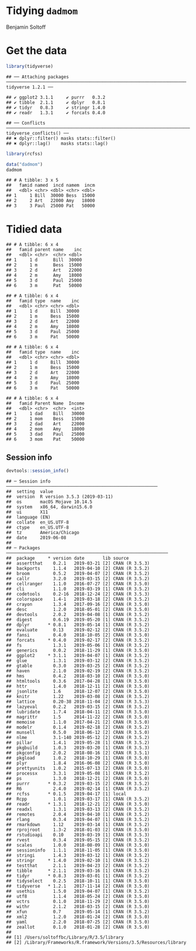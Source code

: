 Tidying `dadmom`
================
Benjamin Soltoff

# Get the data

``` r
library(tidyverse)
```

    ## ── Attaching packages ───────────────────────────────────────────────────────────────────── tidyverse 1.2.1 ──

    ## ✔ ggplot2 3.1.1     ✔ purrr   0.3.2
    ## ✔ tibble  2.1.1     ✔ dplyr   0.8.1
    ## ✔ tidyr   0.8.3     ✔ stringr 1.4.0
    ## ✔ readr   1.3.1     ✔ forcats 0.4.0

    ## ── Conflicts ──────────────────────────────────────────────────────────────────────── tidyverse_conflicts() ──
    ## ✖ dplyr::filter() masks stats::filter()
    ## ✖ dplyr::lag()    masks stats::lag()

``` r
library(rcfss)

data("dadmom")
dadmom
```

    ## # A tibble: 3 x 5
    ##   famid named  incd namem  incm
    ##   <dbl> <chr> <dbl> <chr> <dbl>
    ## 1     1 Bill  30000 Bess  15000
    ## 2     2 Art   22000 Amy   18000
    ## 3     3 Paul  25000 Pat   50000

# Tidied data

    ## # A tibble: 6 x 4
    ##   famid parent name    inc
    ##   <dbl> <chr>  <chr> <dbl>
    ## 1     1 d      Bill  30000
    ## 2     1 m      Bess  15000
    ## 3     2 d      Art   22000
    ## 4     2 m      Amy   18000
    ## 5     3 d      Paul  25000
    ## 6     3 m      Pat   50000

    ## # A tibble: 6 x 4
    ##   famid type  name    inc
    ##   <dbl> <chr> <chr> <dbl>
    ## 1     1 d     Bill  30000
    ## 2     1 m     Bess  15000
    ## 3     2 d     Art   22000
    ## 4     2 m     Amy   18000
    ## 5     3 d     Paul  25000
    ## 6     3 m     Pat   50000

    ## # A tibble: 6 x 4
    ##   famid type  name    inc
    ##   <dbl> <chr> <chr> <dbl>
    ## 1     1 d     Bill  30000
    ## 2     1 m     Bess  15000
    ## 3     2 d     Art   22000
    ## 4     2 m     Amy   18000
    ## 5     3 d     Paul  25000
    ## 6     3 m     Pat   50000

    ## # A tibble: 6 x 4
    ##   famid Parent Name  Income
    ##   <dbl> <chr>  <chr>  <int>
    ## 1     1 dad    Bill   30000
    ## 2     1 mom    Bess   15000
    ## 3     2 dad    Art    22000
    ## 4     2 mom    Amy    18000
    ## 5     3 dad    Paul   25000
    ## 6     3 mom    Pat    50000

## Session info

``` r
devtools::session_info()
```

    ## ─ Session info ──────────────────────────────────────────────────────────
    ##  setting  value                       
    ##  version  R version 3.5.3 (2019-03-11)
    ##  os       macOS Mojave 10.14.5        
    ##  system   x86_64, darwin15.6.0        
    ##  ui       X11                         
    ##  language (EN)                        
    ##  collate  en_US.UTF-8                 
    ##  ctype    en_US.UTF-8                 
    ##  tz       America/Chicago             
    ##  date     2019-06-08                  
    ## 
    ## ─ Packages ──────────────────────────────────────────────────────────────
    ##  package     * version date       lib source        
    ##  assertthat    0.2.1   2019-03-21 [2] CRAN (R 3.5.3)
    ##  backports     1.1.4   2019-04-10 [2] CRAN (R 3.5.2)
    ##  broom         0.5.2   2019-04-07 [2] CRAN (R 3.5.2)
    ##  callr         3.2.0   2019-03-15 [2] CRAN (R 3.5.2)
    ##  cellranger    1.1.0   2016-07-27 [2] CRAN (R 3.5.0)
    ##  cli           1.1.0   2019-03-19 [1] CRAN (R 3.5.2)
    ##  codetools     0.2-16  2018-12-24 [2] CRAN (R 3.5.3)
    ##  colorspace    1.4-1   2019-03-18 [2] CRAN (R 3.5.2)
    ##  crayon        1.3.4   2017-09-16 [2] CRAN (R 3.5.0)
    ##  desc          1.2.0   2018-05-01 [2] CRAN (R 3.5.0)
    ##  devtools      2.0.2   2019-04-08 [1] CRAN (R 3.5.2)
    ##  digest        0.6.19  2019-05-20 [1] CRAN (R 3.5.2)
    ##  dplyr       * 0.8.1   2019-05-14 [1] CRAN (R 3.5.2)
    ##  evaluate      0.13    2019-02-12 [2] CRAN (R 3.5.2)
    ##  fansi         0.4.0   2018-10-05 [2] CRAN (R 3.5.0)
    ##  forcats     * 0.4.0   2019-02-17 [2] CRAN (R 3.5.2)
    ##  fs            1.3.1   2019-05-06 [1] CRAN (R 3.5.2)
    ##  generics      0.0.2   2018-11-29 [1] CRAN (R 3.5.0)
    ##  ggplot2     * 3.1.1   2019-04-07 [1] CRAN (R 3.5.2)
    ##  glue          1.3.1   2019-03-12 [2] CRAN (R 3.5.2)
    ##  gtable        0.3.0   2019-03-25 [2] CRAN (R 3.5.2)
    ##  haven         2.1.0   2019-02-19 [2] CRAN (R 3.5.2)
    ##  hms           0.4.2   2018-03-10 [2] CRAN (R 3.5.0)
    ##  htmltools     0.3.6   2017-04-28 [1] CRAN (R 3.5.0)
    ##  httr          1.4.0   2018-12-11 [2] CRAN (R 3.5.0)
    ##  jsonlite      1.6     2018-12-07 [2] CRAN (R 3.5.0)
    ##  knitr         1.22    2019-03-08 [2] CRAN (R 3.5.2)
    ##  lattice       0.20-38 2018-11-04 [2] CRAN (R 3.5.3)
    ##  lazyeval      0.2.2   2019-03-15 [2] CRAN (R 3.5.2)
    ##  lubridate     1.7.4   2018-04-11 [2] CRAN (R 3.5.0)
    ##  magrittr      1.5     2014-11-22 [2] CRAN (R 3.5.0)
    ##  memoise       1.1.0   2017-04-21 [2] CRAN (R 3.5.0)
    ##  modelr        0.1.4   2019-02-18 [2] CRAN (R 3.5.2)
    ##  munsell       0.5.0   2018-06-12 [2] CRAN (R 3.5.0)
    ##  nlme          3.1-140 2019-05-12 [2] CRAN (R 3.5.2)
    ##  pillar        1.4.1   2019-05-28 [1] CRAN (R 3.5.2)
    ##  pkgbuild      1.0.3   2019-03-20 [1] CRAN (R 3.5.3)
    ##  pkgconfig     2.0.2   2018-08-16 [2] CRAN (R 3.5.1)
    ##  pkgload       1.0.2   2018-10-29 [1] CRAN (R 3.5.0)
    ##  plyr          1.8.4   2016-06-08 [2] CRAN (R 3.5.0)
    ##  prettyunits   1.0.2   2015-07-13 [2] CRAN (R 3.5.0)
    ##  processx      3.3.1   2019-05-08 [1] CRAN (R 3.5.2)
    ##  ps            1.3.0   2018-12-21 [2] CRAN (R 3.5.0)
    ##  purrr       * 0.3.2   2019-03-15 [2] CRAN (R 3.5.2)
    ##  R6            2.4.0   2019-02-14 [1] CRAN (R 3.5.2)
    ##  rcfss       * 0.1.5   2019-04-17 [1] local         
    ##  Rcpp          1.0.1   2019-03-17 [1] CRAN (R 3.5.2)
    ##  readr       * 1.3.1   2018-12-21 [2] CRAN (R 3.5.0)
    ##  readxl        1.3.1   2019-03-13 [2] CRAN (R 3.5.2)
    ##  remotes       2.0.4   2019-04-10 [1] CRAN (R 3.5.2)
    ##  rlang         0.3.4   2019-04-07 [1] CRAN (R 3.5.2)
    ##  rmarkdown     1.12    2019-03-14 [1] CRAN (R 3.5.2)
    ##  rprojroot     1.3-2   2018-01-03 [2] CRAN (R 3.5.0)
    ##  rstudioapi    0.10    2019-03-19 [1] CRAN (R 3.5.3)
    ##  rvest         0.3.4   2019-05-15 [2] CRAN (R 3.5.2)
    ##  scales        1.0.0   2018-08-09 [1] CRAN (R 3.5.0)
    ##  sessioninfo   1.1.1   2018-11-05 [1] CRAN (R 3.5.0)
    ##  stringi       1.4.3   2019-03-12 [1] CRAN (R 3.5.2)
    ##  stringr     * 1.4.0   2019-02-10 [1] CRAN (R 3.5.2)
    ##  testthat      2.1.1   2019-04-23 [2] CRAN (R 3.5.2)
    ##  tibble      * 2.1.1   2019-03-16 [1] CRAN (R 3.5.2)
    ##  tidyr       * 0.8.3   2019-03-01 [1] CRAN (R 3.5.2)
    ##  tidyselect    0.2.5   2018-10-11 [1] CRAN (R 3.5.0)
    ##  tidyverse   * 1.2.1   2017-11-14 [2] CRAN (R 3.5.0)
    ##  usethis       1.5.0   2019-04-07 [1] CRAN (R 3.5.2)
    ##  utf8          1.1.4   2018-05-24 [2] CRAN (R 3.5.0)
    ##  vctrs         0.1.0   2018-11-29 [2] CRAN (R 3.5.0)
    ##  withr         2.1.2   2018-03-15 [2] CRAN (R 3.5.0)
    ##  xfun          0.7     2019-05-14 [1] CRAN (R 3.5.2)
    ##  xml2          1.2.0   2018-01-24 [2] CRAN (R 3.5.0)
    ##  yaml          2.2.0   2018-07-25 [2] CRAN (R 3.5.0)
    ##  zeallot       0.1.0   2018-01-28 [2] CRAN (R 3.5.0)
    ## 
    ## [1] /Users/soltoffbc/Library/R/3.5/library
    ## [2] /Library/Frameworks/R.framework/Versions/3.5/Resources/library
